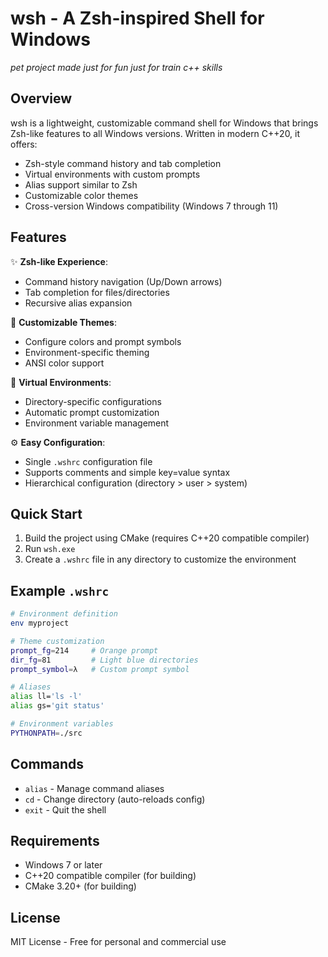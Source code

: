 # wsh - A Zsh-inspired Shell for Windows

_pet project made just for fun_
_just for train c++ skills_

## Overview

wsh is a lightweight, customizable command shell for Windows that brings Zsh-like features to all Windows versions. Written in modern C++20, it offers:

- Zsh-style command history and tab completion
- Virtual environments with custom prompts
- Alias support similar to Zsh
- Customizable color themes
- Cross-version Windows compatibility (Windows 7 through 11)

## Features

✨ **Zsh-like Experience**:
- Command history navigation (Up/Down arrows)
- Tab completion for files/directories
- Recursive alias expansion

🎨 **Customizable Themes**:
- Configure colors and prompt symbols
- Environment-specific theming
- ANSI color support

📁 **Virtual Environments**:
- Directory-specific configurations
- Automatic prompt customization
- Environment variable management

⚙️ **Easy Configuration**:
- Single `.wshrc` configuration file
- Supports comments and simple key=value syntax
- Hierarchical configuration (directory > user > system)

## Quick Start

1. Build the project using CMake (requires C++20 compatible compiler)
2. Run `wsh.exe`
3. Create a `.wshrc` file in any directory to customize the environment

## Example `.wshrc`

```sh
# Environment definition
env myproject

# Theme customization
prompt_fg=214     # Orange prompt
dir_fg=81         # Light blue directories
prompt_symbol=λ   # Custom prompt symbol

# Aliases
alias ll='ls -l'
alias gs='git status'

# Environment variables
PYTHONPATH=./src
```

## Commands

- `alias` - Manage command aliases
- `cd` - Change directory (auto-reloads config)
- `exit` - Quit the shell

## Requirements

- Windows 7 or later
- C++20 compatible compiler (for building)
- CMake 3.20+ (for building)

## License

MIT License - Free for personal and commercial use

